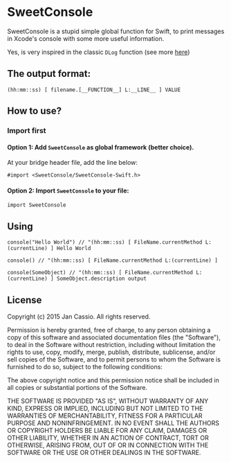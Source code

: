 # SweetConsole
SweetConsole is a stupid simple global function for Swift, to print messages in Xcode's console with some more useful information.

Yes, is very inspired in the classic `DLog` function (see more [here](http://stackoverflow.com/questions/969130/how-to-print-out-the-method-name-and-line-number-and-conditionally-disable-nslog))

## The output format:
`(hh:mm::ss) [ filename.[__FUNCTION__] L:__LINE__ ] VALUE`

## How to use?

### Import first

#### Option 1:  Add `SweetConsole` as global framework (better choice).
At your bridge header file, add the line below:

`#import <SweetConsole/SweetConsole-Swift.h>`

#### Option 2: Import `SweetConsole` to your file:
`import SweetConsole`

## Using

    console("Hello World") // "(hh:mm::ss) [ FileName.currentMethod L:(currentLine) ] Hello World

    console() // "(hh:mm::ss) [ FileName.currentMethod L:(currentLine) ]

    console(SomeObject) // "(hh:mm::ss) [ FileName.currentMethod L:(currentLine) ] SomeObject.description output


## License

Copyright (c) 2015 Jan Cassio. All rights reserved.

Permission is hereby granted, free of charge, to any person obtaining a copy
of this software and associated documentation files (the "Software"), to deal
in the Software without restriction, including without limitation the rights
to use, copy, modify, merge, publish, distribute, sublicense, and/or sell
copies of the Software, and to permit persons to whom the Software is
furnished to do so, subject to the following conditions:

The above copyright notice and this permission notice shall be included in
all copies or substantial portions of the Software.

THE SOFTWARE IS PROVIDED "AS IS", WITHOUT WARRANTY OF ANY KIND, EXPRESS OR
IMPLIED, INCLUDING BUT NOT LIMITED TO THE WARRANTIES OF MERCHANTABILITY,
FITNESS FOR A PARTICULAR PURPOSE AND NONINFRINGEMENT. IN NO EVENT SHALL THE
AUTHORS OR COPYRIGHT HOLDERS BE LIABLE FOR ANY CLAIM, DAMAGES OR OTHER
LIABILITY, WHETHER IN AN ACTION OF CONTRACT, TORT OR OTHERWISE, ARISING FROM,
OUT OF OR IN CONNECTION WITH THE SOFTWARE OR THE USE OR OTHER DEALINGS IN
THE SOFTWARE.
